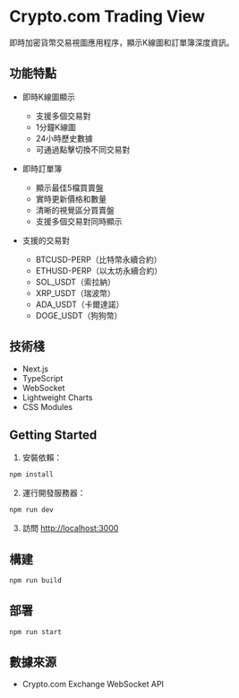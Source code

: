 # Crypto.com Trading View

即時加密貨幣交易視圖應用程序，顯示K線圖和訂單簿深度資訊。

## 功能特點

- 即時K線圖顯示
  - 支援多個交易對
  - 1分鐘K線圖
  - 24小時歷史數據
  - 可通過點擊切換不同交易對

- 即時訂單簿
  - 顯示最佳5檔買賣盤
  - 實時更新價格和數量
  - 清晰的視覺區分買賣盤
  - 支援多個交易對同時顯示

- 支援的交易對
  - BTCUSD-PERP（比特幣永續合約）
  - ETHUSD-PERP（以太坊永續合約）
  - SOL_USDT（索拉納）
  - XRP_USDT（瑞波幣）
  - ADA_USDT（卡爾達諾）
  - DOGE_USDT（狗狗幣）

## 技術棧

- Next.js
- TypeScript
- WebSocket
- Lightweight Charts
- CSS Modules

## Getting Started

1. 安裝依賴：

```bash
npm install
```

2. 運行開發服務器：

```bash
npm run dev
```

3. 訪問 [http://localhost:3000](http://localhost:3000)

## 構建

```bash
npm run build
```

## 部署

```bash
npm run start
```


## 數據來源

- Crypto.com Exchange WebSocket API

